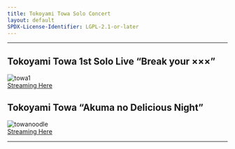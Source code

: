 ```yaml
---
title: Tokoyami Towa Solo Concert
layout: default
SPDX-License-Identifier: LGPL-2.1-or-later
---
```


---

## Tokoyami Towa 1st Solo Live “Break your ×××”

<div class="container">
  <img src="https://xx58j-my.sharepoint.com/:i:/g/personal/akunanime_xx58j_onmicrosoft_com/Een4nqiHUcVJpU42bnExp-wB3xrvs62HWo0qtbX29P_MQg?download=1" alt="towa1"/>
</div>
<a href="../towa1/" class="button" role="button">
  Streaming Here
</a>

## Tokoyami Towa “Akuma no Delicious Night”

<div class="container">
  <img src="https://xx58j-my.sharepoint.com/:i:/g/personal/akunanime_xx58j_onmicrosoft_com/Ef4ypQ5ZyNtHtqI9xMk7kAEBi3rxeW6bd-qPPqGyGRyYCQ?download=1" alt="towanoodle"/>
</div>
<a href="../towanoodle/" class="button" role="button">
  Streaming Here
</a>

---